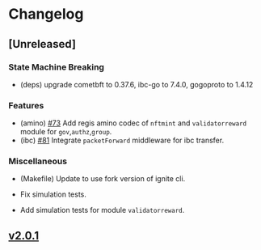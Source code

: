 <!--
Guiding Principles:

Changelogs are for humans, not machines.
There should be an entry for every single version.
The same types of changes should be grouped.
Versions and sections should be linkable.
The latest version comes first.
The release date of each version is displayed.
Mention whether you follow Semantic Versioning.

Usage:

Change log entries are to be added to the Unreleased section under the
appropriate stanza (see below). Each entry should ideally include a tag and
the Github issue reference in the following format:

* (<tag>) \#<issue-number> message

The issue numbers will later be link-ified during the release process so you do
not have to worry about including a link manually, but you can if you wish.

Types of changes (Stanzas):

"Features" for new features.
"Improvements" for changes in existing functionality.
"Deprecated" for soon-to-be removed features.
"Bug Fixes" for any bug fixes.
"Client Breaking" for breaking CLI commands and REST routes used by end-users.
"API Breaking" for breaking exported APIs used by developers building on SDK.
"State Machine Breaking" for any changes that result in a different AppState given same genesisState and txList.
"Miscellaneous" for anything else.

Ref: https://keepachangelog.com/en/1.1.0/
-->

# Changelog

## [Unreleased]

### State Machine Breaking

- (deps) upgrade cometbft to 0.37.6, ibc-go to 7.4.0, gogoproto to 1.4.12

### Features

- (amino) [#73](https://github.com/titantkx/titan/issues/73) Add regis amino codec of `nftmint` and `validatorreward` module for `gov`,`authz`,`group`.
- (ibc) [#81](https://github.com/titantkx/titan/issues/81) Integrate `packetForward` middleware for ibc transfer.

### Miscellaneous

- (Makefile) Update to use fork version of ignite cli.

- Fix simulation tests.

- Add simulation tests for module `validatorreward`.

## [v2.0.1](https://github.com/titantkx/titan/releases/tag/v2.0.1)
